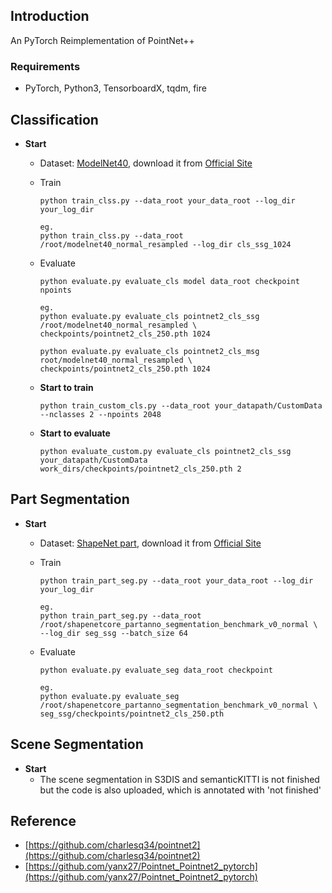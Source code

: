 ## Introduction

An PyTorch Reimplementation of PointNet++

### Requirements

- PyTorch, Python3, TensorboardX, tqdm, fire

## Classification
- **Start**
    - Dataset: [ModelNet40](https://modelnet.cs.princeton.edu/), download it from [Official Site](https://shapenet.cs.stanford.edu/media/modelnet40_normal_resampled.zip)
    - Train
        ```
        python train_clss.py --data_root your_data_root --log_dir your_log_dir

        eg.
        python train_clss.py --data_root /root/modelnet40_normal_resampled --log_dir cls_ssg_1024
        ```
    - Evaluate
    
        ```
        python evaluate.py evaluate_cls model data_root checkpoint npoints
        
        eg.
        python evaluate.py evaluate_cls pointnet2_cls_ssg  /root/modelnet40_normal_resampled \
        checkpoints/pointnet2_cls_250.pth 1024
        
        python evaluate.py evaluate_cls pointnet2_cls_msg root/modelnet40_normal_resampled \
        checkpoints/pointnet2_cls_250.pth 1024
        ``` 

    - **Start to train**
        ```
        python train_custom_cls.py --data_root your_datapath/CustomData --nclasses 2 --npoints 2048
        ```
    - **Start to evaluate**
        ```
        python evaluate_custom.py evaluate_cls pointnet2_cls_ssg your_datapath/CustomData work_dirs/checkpoints/pointnet2_cls_250.pth 2
        ```

## Part Segmentation
- **Start**
    - Dataset: [ShapeNet part](https://shapenet.cs.stanford.edu/iccv17/#dataset), download it from [Official Site](https://shapenet.cs.stanford.edu/media/shapenetcore_partanno_segmentation_benchmark_v0_normal.zip)
    - Train
        ```
        python train_part_seg.py --data_root your_data_root --log_dir your_log_dir

        eg.
        python train_part_seg.py --data_root /root/shapenetcore_partanno_segmentation_benchmark_v0_normal \
        --log_dir seg_ssg --batch_size 64
        ```
    - Evaluate
    
        ```
        python evaluate.py evaluate_seg data_root checkpoint
        
        eg.
        python evaluate.py evaluate_seg /root/shapenetcore_partanno_segmentation_benchmark_v0_normal \
        seg_ssg/checkpoints/pointnet2_cls_250.pth
        ```
## Scene Segmentation
- **Start**
    - The scene segmentation in S3DIS and semanticKITTI is not finished but the code is also uploaded, which is annotated with 'not finished'
	
## Reference

- [https://github.com/charlesq34/pointnet2](https://github.com/charlesq34/pointnet2)
- [https://github.com/yanx27/Pointnet_Pointnet2_pytorch](https://github.com/yanx27/Pointnet_Pointnet2_pytorch)
